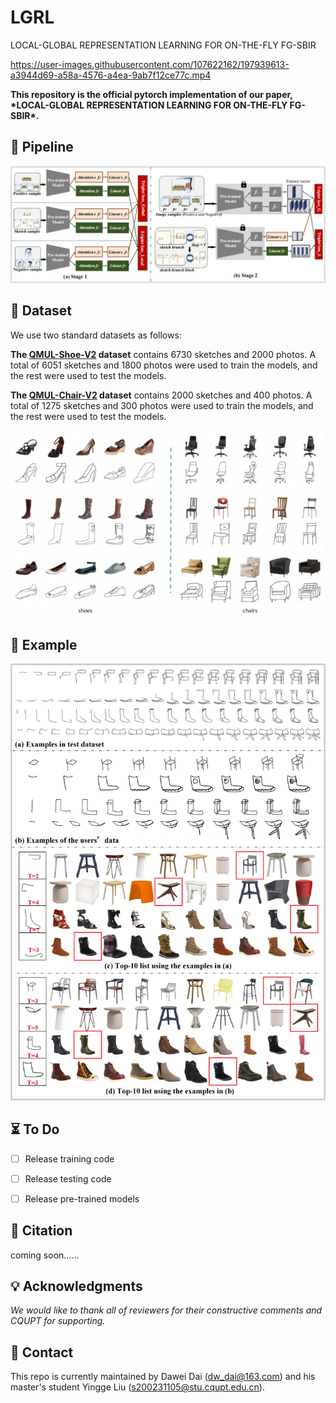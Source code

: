 # LGRL
LOCAL-GLOBAL REPRESENTATION LEARNING FOR ON-THE-FLY FG-SBIR

https://user-images.githubusercontent.com/107622162/197939613-a3944d69-a58a-4576-a4ea-9ab7f12ce77c.mp4

**This repository is the official pytorch implementation of our paper, \*LOCAL-GLOBAL REPRESENTATION LEARNING FOR ON-THE-FLY FG-SBIR\*.**

## 🌟 Pipeline

![image-20221026125032094](README.assets/image-20221026125032094.png)

## 💾 Dataset

We use two standard datasets as follows:

**The [QMUL-Shoe-V2](http://sketchx.eecs.qmul.ac.uk/downloads/) dataset** contains 6730 sketches and 2000 photos. A total of 6051 sketches and 1800 photos were used to train the models, and the rest were used to test the models. 

**The [QMUL-Chair-V2](http://sketchx.eecs.qmul.ac.uk/downloads/) dataset** contains 2000 sketches and 400 photos. A total of 1275 sketches and 300 photos were used to train the models, and the rest were used to test the models.

![image-20221026125703395](README.assets/image-20221026125703395.png)

## 🧪 Example

![example](README.assets/example.jpg)

## ⏳ To Do

- [ ] Release training code

- [ ] Release testing code
- [ ] Release pre-trained models

## 📔 Citation

coming soon......

## 💡 Acknowledgments

*We would like to thank all of reviewers for their constructive comments and CQUPT for supporting.*

## 📨 Contact

This repo is currently maintained by Dawei Dai (dw_dai@163.com) and his master's student Yingge Liu (s200231105@stu.cqupt.edu.cn).
